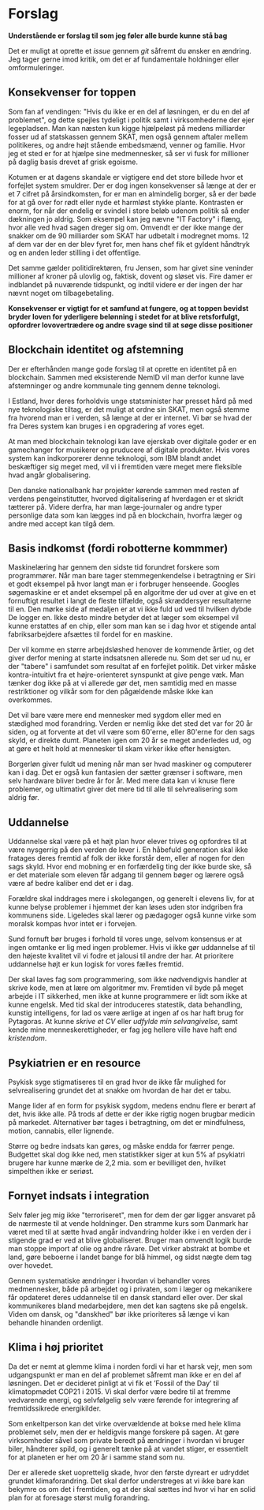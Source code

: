 # Forslag
**Understående er forslag til som jeg føler alle burde kunne stå bag**

Det er muligt at oprette et *issue* gennem *git* såfremt du ønsker en ændring. Jeg tager gerne imod kritik, om det er af fundamentale holdninger eller omformuleringer.

## Konsekvenser for toppen
Som fan af vendingen: "Hvis du ikke er en del af løsningen, er du en del af problemet", og dette spejles tydeligt i politik samt i virksomhederne der ejer legepladsen. Man kan næsten kun kigge hjælpeløst på medens milliarder fosser ud af statskassen gennem SKAT, men også gennem aftaler mellem politikeres, og andre højt stående embedsmænd, venner og familie. Hvor jeg et sted er for at hjælpe sine medmennesker, så ser vi fusk for millioner på daglig basis drevet af grisk egoisme.

Kotumen er at dagens skandale er vigtigere end det store billede hvor et forfejlet system smuldrer. Der er dog ingen konsekvenser så længe at der er et 7 cifret på årsindkomsten, for er man en almindelig borger, så er der bøde for at gå over for rødt eller nyde et harmløst stykke plante. Kontrasten er enorm, for når der endelig er svindel i store beløb udenom politik så ender dækningen jo aldrig. Som eksempel kan jeg nævne "IT Factory" i flæng, hvor alle ved hvad sagen dreger sig om. Omvendt er der ikke mange der snakker om de 90 milliarder som SKAT har udbetalt i modregnet moms. 12 af dem var der en der blev fyret for, men hans chef fik et gyldent håndtryk og en anden leder stilling i det offentlige.

Det samme gælder politidirektøren, fru Jensen, som har givet sine veninder millioner af kroner på ulovlig og, faktisk, dovent og sløset vis. Fire damer er indblandet på nuværende tidspunkt, og indtil videre er der ingen der har nævnt noget om tilbagebetaling.

**Konsekvenser er vigtigt for et samfund at fungere, og at toppen bevidst bryder loven for yderligere belønning i stedet for at blive retsforfulgt, opfordrer lovovertrædere og andre svage sind til at søge disse positioner**

## Blockchain identitet og afstemning
Der er efterhånden mange gode forslag til at oprette en identitet på en blockchain. Sammen med eksisterende NemID vil man derfor kunne lave afstemninger og andre kommunale ting gennem denne teknologi.

I Estland, hvor deres forholdvis unge statsminister har presset hård på med nye teknologiske tiltag, er det muligt at ordne sin SKAT, men også stemme fra hvorend man er i verden, så længe at der er internet. Vi bør se hvad der fra Deres system kan bruges i en opgradering af vores eget.

At man med blockchain teknologi kan lave ejerskab over digitale goder er en gamechanger for musikerer og pruducere af digitale produkter. Hvis vores system kan indkorporerer denne teknologi, som IBM blandt andet beskæftiger sig meget med, vil vi i fremtiden være meget mere fleksible hvad angår globalisering.

Den danske nationalbank har projekter kørende sammen med resten af verdens pengeinstitutter, hvorved digitalisering af hverdagen er et skridt tætterer på. Videre derfra, har man læge-journaler og andre typer personlige data som kan lægges ind på en blockchain, hvorfra læger og andre med accept kan tilgå dem.

## Basis indkomst (fordi robotterne kommmer)
Maskinelæring har gennem den sidste tid forundret forskere som programmører. Når man bare tager stemmegenkendelse i betragtning er Siri et godt eksempel på hvor langt man er i forbruger henseende. Googles søgemaskine er et andet eksempel på en algoritme der ud over at give en et fornuftigt resultet i langt de fleste tilfælde, også skræddersyer resultaterne til en. Den mørke side af medaljen er at vi ikke fuld ud ved til hvilken dybde De logger en. Ikke desto mindre betyder det at læger som eksempel vil kunne erstattes af en chip, eller som man kan se i dag hvor et stigende antal fabriksarbejdere afsættes til fordel for en maskine.

Der vil komme en større arbejdsløshed henover de kommende årtier, og det giver derfor mening at starte indsatsnen allerede nu. Som det ser ud nu, er der "tabere" i samfundet som resultat af en forfejlet politik. Det virker måske kontra-intuitivt fra et højre-orienteret synspunkt at give penge væk. Man tænker dog ikke på at vi allerede gør det, men samtidig med en masse restriktioner og vilkår som for den pågældende måske ikke kan overkommes.

Det vil bare være mere end mennesker med sygdom eller med en stædighed mod forandring. Verden er nemlig ikke det sted det var for 20 år siden, og at forvente at det vil være som 60'erne, eller 80'erne for den sags skyld, er direkte dumt. Planeten igen om 20 år se meget anderledes ud, og at gøre et helt hold at mennesker til skam virker ikke efter hensigten.

Borgerløn giver fuldt ud mening når man ser hvad maskiner og computerer kan i dag. Det er også kun fantasien der sætter grænser i software, men selv hardware bliver bedre år for år. Med mere data kan vi knuse flere problemer, og ultimativt giver det mere tid til alle til selvrealisering som aldrig før.

## Uddannelse
Uddannelse skal være på et højt plan hvor elever trives og opfordres til at være nysgerrig på den verden de lever i. En håbefuld generation skal ikke fratages deres fremtid af folk der ikke forstår dem, eller af nogen for den sags skyld. Hvor end mobning er en forfærdelig ting der ikke burde ske, så er det materiale som eleven får adgang til gennem bøger og lærere også være af bedre kaliber end det er i dag.

Forældre skal inddrages mere i skolegangen, og generelt i elevens liv, for at kunne belyse problemer i hjemmet der kan løses uden stor indgriben fra kommunens side. Ligeledes skal lærer og pædagoger også kunne virke som moralsk kompas hvor intet er i forvejen.

Sund fornuft bør bruges i forhold til vores unge, selvom konsensus er at ingen omtanke er lig med ingen problemer. Hvis vi ikke gør uddannelse af til den højeste kvalitet vil vi fodre et jalousi til andre der har. At prioritere uddannelse højt er kun logisk for vores fælles fremtid.

Der skal laves fag som programmering, som ikke nødvendigvis handler at skrive kode, men at lære om algoritmer mv. Fremtiden vil byde på meget arbejde i IT sikkerhed, men ikke at kunne programmere er lidt som ikke at kunne engelsk. Med tid skal der introduceres statestik, data behandling, kunstig intelligens, for lad os være ærlige at ingen af os har haft brug for Pytagoras. At kunne *skrive et CV* eller *udfylde min selvangivelse*, samt kende mine menneskerettigheder, er fag jeg hellere ville have haft end *kristendom*.

## Psykiatrien er en resource
Psykisk syge stigmatiseres til en grad hvor de ikke får mulighed for selvrealisering grundet det at snakke om hvordan de har det er tabu.

Mange lider af en form for psykisk sygdom, medens endnu flere er berørt af det, hvis ikke alle. På trods af dette er der ikke rigtig nogen brugbar medicin på markedet. Alternativer bør tages i betragtning, om det er mindfulness, motion, cannabis, eller lignende.

Større og bedre indsats kan gøres, og måske endda for færrer penge. Budgettet skal dog ikke ned, men statistikker siger at kun 5% af psykiatri brugere har kunne mærke de 2,2 mia. som er bevilliget den, hvilket simpelthen ikke er seriøst.

## Fornyet indsats i integration
Selv føler jeg mig ikke "terroriseret", men for dem der gør ligger ansvaret på de nærmeste til at vende holdninger. Den stramme kurs som Danmark har været med til at sætte hvad angår indvandring holder ikke i en verden der i stigende grad er ved at blive globaliseret. Bruger man omvendt logik burde man stoppe import af olie og andre råvare. Det virker abstrakt at bombe et land, gøre beboerne i landet bange for blå himmel, og sidst nægte dem tag over hovedet.

Gennem systematiske ændringer i hvordan vi behandler vores medmennesker, både på arbejdet og i privaten, som i læger og mekanikere får opdateret deres uddannelse til en dansk standard eller over. Der skal kommunikeres bland medarbejdere, men det kan sagtens ske på engelsk. Viden om dansk, og "danskhed" bør ikke prioriteres så længe vi kan behandle hinanden ordenligt.

## Klima i høj prioritet
Da det er nemt at glemme klima i norden fordi vi har et harsk vejr, men som udgangspunkt er man en del af problemet såfremt man ikke er en del af løsningen. Det er decideret pinligt at vi fik et ’Fossil of the Day’ til klimatopmødet COP21 i 2015. Vi skal derfor være bedre til at fremme vedvarende energi, og selvfølgelig selv være førende for integrering af fremtidssikrede energikilder.

Som enkeltperson kan det virke overvældende at bokse med hele klima problemet selv, men der er heldigvis mange forskere på sagen. At gøre virksomheder såvel som private beredt på ændringer i hvordan vi bruger biler, håndterer spild, og i generelt tænke på at vandet stiger, er essentielt for at planeten er her om 20 år i samme stand som nu.

Der er allerede sket uoprettelig skade, hvor den første dyreart er udryddet grundet klimaforandring. Det skal derfor understreges at vi ikke bare kan bekymre os om det i fremtiden, og at der skal sættes ind hvor vi har en solid plan for at foresage størst mulig forandring.
